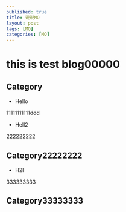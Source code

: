 ```yaml
---
published: true
title: 说说MQ
layout: post
tags: [MQ]
categories: [MQ]
---
```

# this is test blog00000

## Category

- Hello

11111111111ddd

- Hell2

222222222

## Category22222222

- H2l

333333333

## Category33333333